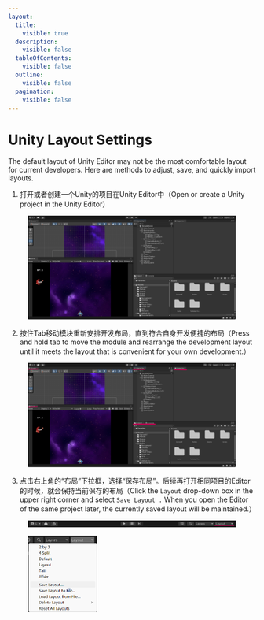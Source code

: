 ```yaml
---
layout:
  title:
    visible: true
  description:
    visible: false
  tableOfContents:
    visible: false
  outline:
    visible: false
  pagination:
    visible: false
---
```


# Unity Layout Settings

The default layout of Unity Editor may not be the most comfortable layout for current developers. Here are methods to adjust, save, and quickly import layouts.

1. 打开或者创建一个Unity的项目在Unity Editor中（Open or create a Unity project in the Unity Editor）

<figure><img src="../.gitbook/assets/屏幕截图 2023-12-09 131919.png" alt="Unity Editor Layout" width="563"><figcaption></figcaption></figure>

2. 按住Tab移动模块重新安排开发布局，直到符合自身开发便捷的布局（Press and hold tab to move the module and rearrange the development layout until it meets the layout that is convenient for your own development.）

<figure><img src="../.gitbook/assets/屏幕截图 2023-12-09 131919 - 1.png" alt="Unity Editor Layout Moving" width="563"><figcaption></figcaption></figure>

3. 点击右上角的“布局”下拉框，选择“保存布局”。后续再打开相同项目的Editor的时候，就会保持当前保存的布局（Click the `Layout` drop-down box in the upper right corner and select `Save Layout .` When you open the Editor of the same project later, the currently saved layout will be maintained.）

<figure><img src="../.gitbook/assets/unity-toolbar.png" alt=""><figcaption></figcaption></figure>

<figure><img src="../.gitbook/assets/屏幕截图 2023-12-09 100251.png" alt="Unity Editor Save Layout" width="141"><figcaption></figcaption></figure>
